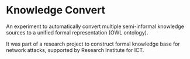 Knowledge Convert
===

An experiment to automatically convert multiple semi-informal knowledge sources to a unified formal representation (OWL ontology).

It was part of a research project to construct formal knowledge base for network attacks, supported by Research Institute for ICT.

